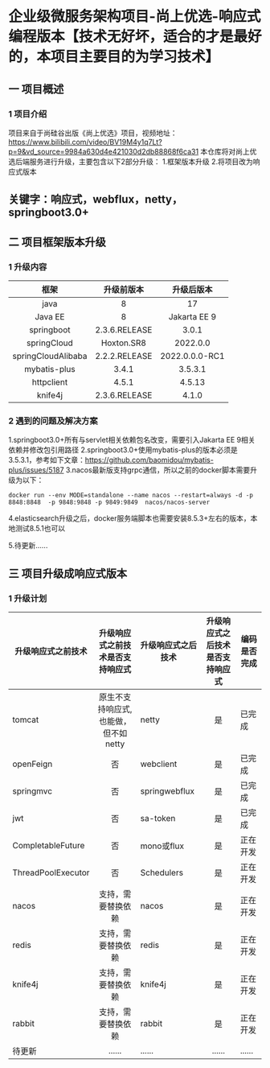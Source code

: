# 企业级微服务架构项目-尚上优选-响应式编程版本【技术无好坏，适合的才是最好的，本项目主要目的为学习技术】

## 一 项目概述

### 1 项目介绍

项目来自于尚硅谷出版《尚上优选》项目，视频地址：https://www.bilibili.com/video/BV19M4y1q7Lt?p=9&vd_source=9984a630d4e421030d2db88868f6ca31
本仓库将对尚上优选后端服务进行升级，主要包含以下2部分升级：
1.框架版本升级
2.将项目改为响应式版本

## 关键字：响应式，webflux，netty，springboot3.0+

## 二 项目框架版本升级

### 1 升级内容

|         框架         |     升级前版本     |     升级后版本      |
|:------------------:|:-------------:|:--------------:|
|        java        |       8       |      17　　      |
|      Java EE       |       8       | Jakarta EE 9　　 |
|     springboot     | 2.3.6.RELEASE |    3.0.1　　     |
|    springCloud     |  Hoxton.SR8   |   2022.0.0　    |
| springCloudAlibaba | 2.2.2.RELEASE | 2022.0.0.0-RC1 |
|    mybatis-plus    |     3.4.1     |    3.5.3.1     |
|     httpclient     |     4.5.1     |     4.5.13     |
|      knife4j       | 2.3.6.RELEASE |     4.1.0      |

### 2 遇到的问题及解决方案

1.springboot3.0+所有与servlet相关依赖包名改变，需要引入Jakarta EE 9相关依赖并修改包引用路径
2.springboot3.0+使用mybatis-plus的版本必须是3.5.3.1，参考如下文章：https://github.com/baomidou/mybatis-plus/issues/5187
3.nacos最新版支持grpc通信，所以之前的docker脚本需要升级为以下：

``` 
docker run --env MODE=standalone --name nacos --restart=always -d -p 8848:8848  -p 9848:9848 -p 9849:9849  nacos/nacos-server
```

4.elasticsearch升级之后，docker服务端脚本也需要安装8.5.3+左右的版本，本地测试8.5.1也可以

5.待更新......

## 三 项目升级成响应式版本

### 1 升级计划

| 升级响应式之前技术          |   升级响应式之前技术是否支持响应式    | 升级响应式之后技术     | 升级响应式之后技术是否支持响应式 | 编码是否完成 |
|--------------------|:---------------------:|---------------|:----------------:|--------|
| tomcat             | 原生不支持响应式,也能做，但不如netty | netty         |        是         | 已完成    |
| openFeign          |           否           | webclient     |        是         | 已完成   |
| springmvc          |           否           | springwebflux |        是         | 已完成    |
| jwt                |           否           | sa-token      |        是         | 已完成    |
| CompletableFuture  |           否           | mono或flux     |        是         | 正在开发   |
| ThreadPoolExecutor |           否           | Schedulers    |        是         | 正在开发   |
| nacos              |       支持，需要替换依赖       | nacos         |        是         | 正在开发   |
| redis              |       支持，需要替换依赖       | redis         |        是         | 正在开发   |
| knife4j            |       支持，需要替换依赖       | knife4j       |        是         | 正在开发   |
| rabbit             |       支持，需要替换依赖       | rabbit        |        是         | 正在开发   |
| 待更新                |        ......         | ......        |      ......      | ...... |
